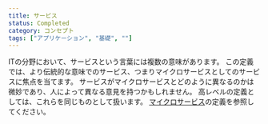 ```yaml
---
title: サービス
status: Completed
category: コンセプト
tags: ["アプリケーション", "基礎", ""]
---
```


ITの分野において、サービスという言葉には複数の意味があります。
この定義では、より伝統的な意味でのサービス、つまりマイクロサービスとしてのサービスに焦点を当てます。
サービスがマイクロサービスとどのように異なるのかは微妙であり、人によって異なる意見を持つかもしれません。
高レベルの定義としては、これらを同じものとして扱います。
[マイクロサービス](/ja/microservices-architecture/)の定義を参照してください。

